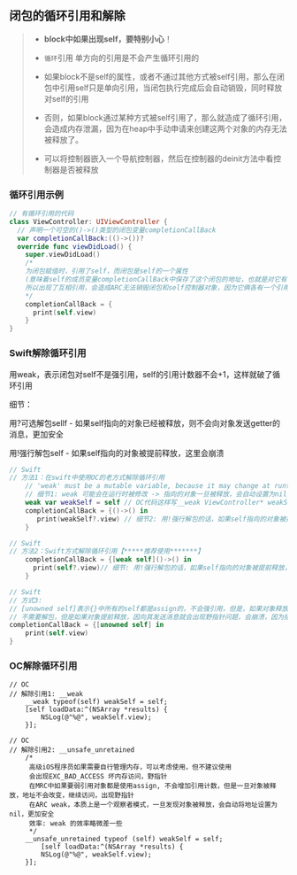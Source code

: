 ## 闭包的循环引用和解除

> - **block中如果出现self，要特别小心**！
> - `循环`引用 单方向的引用是不会产生循环引用的
> - 如果block不是self的属性，或者不通过其他方式被self引用，那么在闭包中引用self只是单向引用，当闭包执行完成后会自动销毁，同时释放对self的引用
>
> - 否则，如果block通过某种方式被self引用了，那么就造成了循环引用，会造成内存泄漏，因为在heap中手动申请来创建这两个对象的内存无法被释放了。
>
> - 可以将控制器嵌入一个导航控制器，然后在控制器的deinit方法中看控制器是否被释放
>

### 循环引用示例

```swift
// 有循环引用的代码
class ViewController: UIViewController {
  // 声明一个可空的()->()类型的闭包变量completionCallBack
  var completionCallBack:(()->())?
  override func viewDidLoad() {
    super.viewDidLoad()
    /*
    为闭包赋值时，引用了self，而闭包是self的一个属性
    (意味着self的成员变量completionCallBack中保存了这个闭包的地址，也就是对它有引用)
    所以出现了互相引用，会造成ARC无法销毁闭包和self控制器对象，因为它俩各有一个引用，引用计数器不为0
    */
    completionCallBack = {
      print(self.view)
    }
}

```

### Swift解除循环引用

用weak，表示闭包对self不是强引用，self的引用计数器不会+1，这样就破了循环引用

细节：

用?可选解包sellf - 如果self指向的对象已经被释放，则不会向对象发送getter的消息，更加安全

用!强行解包self - 如果self指向的对象被提前释放，这里会崩溃

```swift
// Swift
// 方法1：在swift中使用OC的老方式解除循环引用
    // 'weak' must be a mutable variable, because it may change at runtime
    // 细节1: weak 可能会在运行时被修改 -> 指向的对象一旦被释放，会自动设置为nil，所以不能用let声明
    weak var weakSelf = self // OC代码这样写__weak ViewController* weakSelf = self;
    completionCallBack = {()->() in
       print(weakSelf?.view) // 细节2: 用!强行解包的话，如果self指向的对象被提前释放，这里会崩溃
    }
```

```swift
// Swift
// 方法2：Swift方式解除循环引用【*****推荐使用*******】
    completionCallBack = {[weak self]()->() in
      print(self?.view)// 细节: 用!强行解包的话，如果self指向的对象被提前释放，这里会崩溃
    }
```

```swift
// Swift
// 方式3: 
// [unowned self]表示{}中所有的self都是assign的，不会强引用，但是，如果对象释放，指针地址不会变化
// 不需要解包，但是如果对象提前释放，因向其发送消息就会出现野指针问题，会崩溃，因为指针指向被释放的对象
completionCallBack = {[unowned self] in
    print(self.view)
}
```

### OC解除循环引用

```objc
// OC
// 解除引用1: __weak
    __weak typeof(self) weakSelf = self;
    [self loadData:^(NSArray *results) {
        NSLog(@"%@", weakSelf.view);
    }];
```

```objc
// OC
// 解除引用2: __unsafe_unretained
    /*
     高级iOS程序员如果需要自行管理内存，可以考虑使用，但不建议使用
     会出现EXC_BAD_ACCESS 坏内存访问，野指针
     在MRC中如果要弱引用对象都是使用assign, 不会增加引用计数，但是一旦对象被释放，地址不会改变，继续访问，出现野指针
     在ARC weak，本质上是一个观察者模式，一旦发现对象被释放，会自动将地址设置为nil，更加安全
     效率: weak 的效率略微差一些
     */
    __unsafe_unretained typeof (self) weakSelf = self;
        [self loadData:^(NSArray *results) {
        NSLog(@"%@", weakSelf.view);
    }];
```



